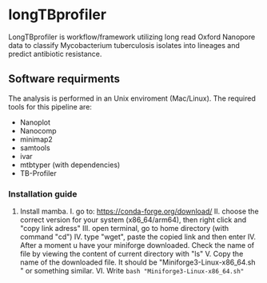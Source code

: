 # longTBprofiler

LongTBprofiler is workflow/framework utilizing long read Oxford Nanopore data to classify Mycobacterium tuberculosis isolates into lineages and predict antibiotic resistance. 

## Software requirments 

The analysis is performed in an Unix enviroment (Mac/Linux). The required tools for this pipeline are:
- Nanoplot
- Nanocomp
- minimap2
- samtools
- ivar
- mtbtyper (with dependencies) 
- TB-Profiler


### Installation guide

1. Install mamba. 
I. go to: https://conda-forge.org/download/
II. choose the correct version for your system (x86_64/arm64), then right click and "copy link adress"
III. open terminal, go to home directory (with command "cd")
IV. type "wget", paste the copied link and then enter
IV. After a moment u have your miniforge downloaded. Check the name of file by viewing the content of current directory with "ls"
V. Copy the name of the downloaded file. It should be "Miniforge3-Linux-x86_64.sh " or something similar.
VI. Write
```bash "Miniforge3-Linux-x86_64.sh" ```





